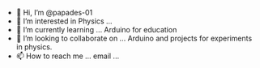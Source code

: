 - 👋 Hi, I’m @papades-01
- 👀 I’m interested in Physics  ...
- 🌱 I’m currently learning ... Arduino for education 
- 💞️ I’m looking to collaborate on ... Arduino and projects for experiments in  physics. 
- 📫 How to reach me ... email  ...

<!---
papades-01/papades-01 is a ✨ special ✨ repository because its `README.md` (this file) appears on your GitHub profile.
You can click the Preview link to take a look at your changes.
--->
